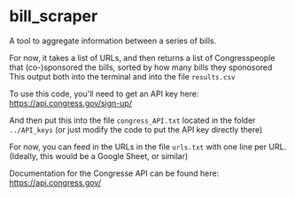 # bill_scraper

A tool to aggregate information between a series of bills.

For now, it takes a list of URLs, and then returns a list of Congresspeople that (co-)sponsored the bills, sorted by how many bills they sponosored
This output both into the terminal and into the file `results.csv`  

To use this code, you'll need to get an API key here: https://api.congress.gov/sign-up/

And then put this into the file `congress_API.txt` located in the folder `../API_keys` (or just modify the code to put the API key directly there)

For now, you can feed in the URLs in the file `urls.txt` with one line per URL. (Ideally, this would be a Google Sheet, or similar)

Documentation for the Congresse API can be found here: https://api.congress.gov/
